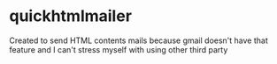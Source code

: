# quickhtmlmailer
Created to send HTML contents mails because gmail doesn't have that feature and I can't stress myself with using other third party
